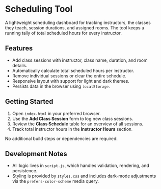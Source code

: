 # Scheduling Tool

A lightweight scheduling dashboard for tracking instructors, the classes they teach, session durations, and assigned rooms. The tool keeps a running tally of total scheduled hours for every instructor.

## Features

- Add class sessions with instructor, class name, duration, and room details.
- Automatically calculate total scheduled hours per instructor.
- Remove individual sessions or clear the entire schedule.
- Responsive layout with support for light and dark themes.
- Persists data in the browser using `localStorage`.

## Getting Started

1. Open `index.html` in your preferred browser.
2. Use the **Add Class Session** form to log new class sessions.
3. Review the **Class Schedule** table for an overview of all sessions.
4. Track total instructor hours in the **Instructor Hours** section.

No additional build steps or dependencies are required.

## Development Notes

- All logic lives in `script.js`, which handles validation, rendering, and persistence.
- Styling is provided by `styles.css` and includes dark-mode adjustments via the `prefers-color-scheme` media query.
